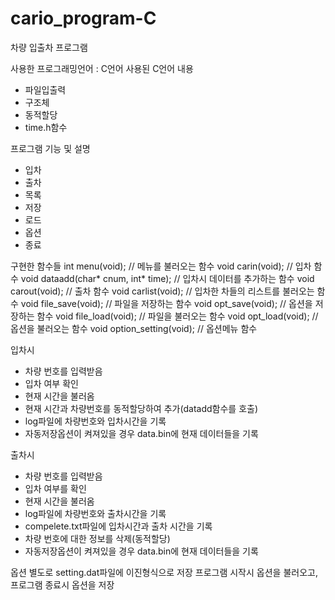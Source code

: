 # cario_program-C

차량 입출차 프로그램

사용한 프로그래밍언어 : C언어
사용된 C언어 내용
- 파일입출력
- 구조체
- 동적할당
- time.h함수

프로그램 기능 및 설명
- 입차
- 출차
- 목록
- 저장
- 로드
- 옵션
- 종료

구현한 함수들
int menu(void); // 메뉴를 불러오는 함수
void carin(void); // 입차 함수
void dataadd(char* cnum, int* time); // 입차시 데이터를 추가하는 함수
void carout(void); // 출차 함수
void carlist(void); // 입차한 차들의 리스트를 불러오는 함수
void file_save(void); // 파일을 저장하는 함수
void opt_save(void); // 옵션을 저장하는 함수
void file_load(void); // 파일을 불러오는 함수
void opt_load(void); // 옵션을 불러오는 함수
void option_setting(void); // 옵션메뉴 함수

입차시
- 차량 번호를 입력받음
- 입차 여부 확인
- 현재 시간을 불러옴
- 현재 시간과 차량번호를 동적할당하여 추가(datadd함수를 호출)
- log파일에 차량번호와 입차시간을 기록
- 자동저장옵션이 켜져있을 경우 data.bin에 현재 데이터들을 기록

출차시
- 차량 번호를 입력받음
- 입차 여부를 확인
- 현재 시간을 불러옴
- log파일에 차량번호와 출차시간을 기록
- compelete.txt파일에 입차시간과 출차 시간을 기록
- 차량 번호에 대한 정보를 삭제(동적할당)
- 자동저장옵션이 켜져있을 경우 data.bin에 현재 데이터들을 기록

옵션
별도로 setting.dat파일에 이진형식으로 저장
프로그램 시작시 옵션을 불러오고, 프로그램 종료시 옵션을 저장
